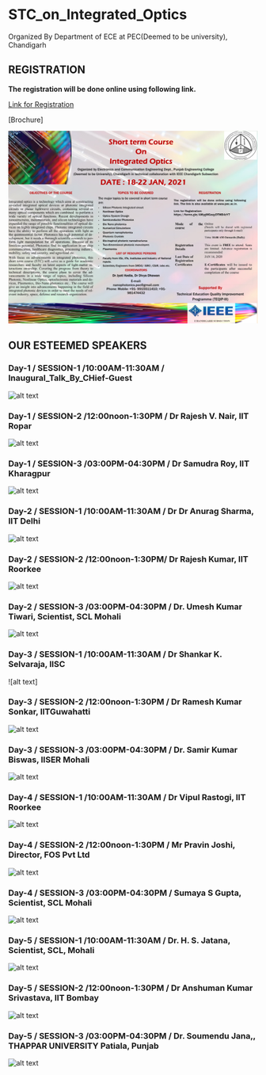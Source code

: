 # STC_on_Integrated_Optics
Organized By Department of ECE at PEC(Deemed to be university), Chandigarh

## REGISTRATION

**The registration will be done online using following link.**

[Link for Registration](https://forms.gle/AMygMGaqyDTMB4zY7)

[Brochure]

![alt text](https://github.com/NANOPHOTONIC-RESEARCH-SOCIETY-AT-PEC/STC_on_Integrated_Optics/blob/main/main.jpg)

## OUR ESTEEMED SPEAKERS 

### Day-1 / SESSION-1 /10:00AM-11:30AM / Inaugural_Talk_By_CHief-Guest
![alt text](https://github.com/NANOPHOTONIC-RESEARCH-SOCIETY-AT-PEC/STC_on_Integrated_Optics/blob/main/Guest%20Speakers/18_slot_1.png)

### Day-1 / SESSION-2 /12:00noon-1:30PM / Dr Rajesh V. Nair, IIT Ropar
![alt text](https://github.com/NANOPHOTONIC-RESEARCH-SOCIETY-AT-PEC/STC_on_Integrated_Optics/blob/main/Guest%20Speakers/18_slot_2.png)

### Day-1 / SESSION-3 /03:00PM-04:30PM / Dr Samudra Roy, IIT Kharagpur
![alt text](https://github.com/NANOPHOTONIC-RESEARCH-SOCIETY-AT-PEC/STC_on_Integrated_Optics/blob/main/Guest%20Speakers/18_slot_3.png)

### Day-2 / SESSION-1 /10:00AM-11:30AM / Dr Dr Anurag Sharma, IIT Delhi
![alt text](https://github.com/NANOPHOTONIC-RESEARCH-SOCIETY-AT-PEC/STC_on_Integrated_Optics/blob/main/Guest%20Speakers/19_slot_1.png)

### Day-2 / SESSION-2 /12:00noon-1:30PM/ Dr Rajesh Kumar, IIT Roorkee
![alt text](https://github.com/NANOPHOTONIC-RESEARCH-SOCIETY-AT-PEC/STC_on_Integrated_Optics/blob/main/Guest%20Speakers/19_slot_2.png)

### Day-2 / SESSION-3 /03:00PM-04:30PM / Dr. Umesh Kumar Tiwari, Scientist, SCL Mohali
![alt text](https://github.com/NANOPHOTONIC-RESEARCH-SOCIETY-AT-PEC/STC_on_Integrated_Optics/blob/main/Guest%20Speakers/19_slot_3.png)

### Day-3 / SESSION-1 /10:00AM-11:30AM / Dr Shankar K. Selvaraja, IISC
![alt text]

### Day-3 / SESSION-2 /12:00noon-1:30PM / Dr Ramesh Kumar Sonkar, IITGuwahatti
![alt text](https://github.com/NANOPHOTONIC-RESEARCH-SOCIETY-AT-PEC/STC_on_Integrated_Optics/blob/main/Guest%20Speakers/20_slot_2.png)

### Day-3 / SESSION-3 /03:00PM-04:30PM / Dr. Samir Kumar Biswas, IISER Mohali
![alt text](https://github.com/NANOPHOTONIC-RESEARCH-SOCIETY-AT-PEC/STC_on_Integrated_Optics/blob/main/Guest%20Speakers/20_slot_3.png)

### Day-4 / SESSION-1 /10:00AM-11:30AM / Dr Vipul Rastogi, IIT Roorkee
![alt text](https://github.com/NANOPHOTONIC-RESEARCH-SOCIETY-AT-PEC/STC_on_Integrated_Optics/blob/main/Guest%20Speakers/21_slot_1.png)

### Day-4 / SESSION-2 /12:00noon-1:30PM / Mr Pravin Joshi, Director, FOS Pvt Ltd
![alt text](https://github.com/NANOPHOTONIC-RESEARCH-SOCIETY-AT-PEC/STC_on_Integrated_Optics/blob/main/Guest%20Speakers/21_slot_2.png)

### Day-4 / SESSION-3 /03:00PM-04:30PM / Sumaya S Gupta, Scientist, SCL Mohali
![alt text](https://github.com/NANOPHOTONIC-RESEARCH-SOCIETY-AT-PEC/STC_on_Integrated_Optics/blob/main/Guest%20Speakers/21_slot_3.png)

### Day-5 / SESSION-1 /10:00AM-11:30AM / Dr. H. S. Jatana, Scientist, SCL, Mohali
![alt text](https://github.com/NANOPHOTONIC-RESEARCH-SOCIETY-AT-PEC/STC_on_Integrated_Optics/blob/main/Guest%20Speakers/22_slot_1.png)

### Day-5 / SESSION-2 /12:00noon-1:30PM / Dr Anshuman Kumar Srivastava, IIT Bombay
![alt text](https://github.com/NANOPHOTONIC-RESEARCH-SOCIETY-AT-PEC/STC_on_Integrated_Optics/blob/main/Guest%20Speakers/22_slot_2.png)

### Day-5 / SESSION-3 /03:00PM-04:30PM / Dr. Soumendu Jana,, THAPPAR UNIVERSITY Patiala, Punjab
![alt text](https://github.com/NANOPHOTONIC-RESEARCH-SOCIETY-AT-PEC/STC_on_Integrated_Optics/blob/main/Guest%20Speakers/22_slot_3.png)
